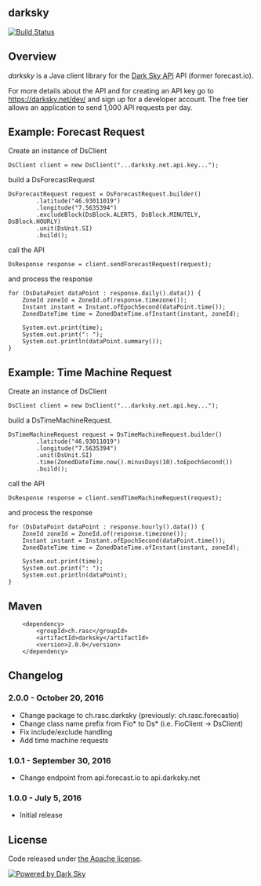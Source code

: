 ## darksky

[![Build Status](https://api.travis-ci.org/ralscha/darksky.png)](https://travis-ci.org/ralscha/darksky)

## Overview

*darksky* is a Java client library for the [Dark Sky API](https://darksky.net/dev/) API (former forecast.io).

For more details about the API and for creating an API key go to 
https://darksky.net/dev/ and sign up for a developer account.
The free tier allows an application to send 1,000 API requests per day.

## Example: Forecast Request

Create an instance of DsClient

```
DsClient client = new DsClient("...darksky.net.api.key...");
```

build a DsForecastRequest

```
DsForecastRequest request = DsForecastRequest.builder()
        .latitude("46.93011019")
		.longitude("7.5635394")
		.excludeBlock(DsBlock.ALERTS, DsBlock.MINUTELY, DsBlock.HOURLY)
		.unit(DsUnit.SI)
		.build();
```

call the API

```
DsResponse response = client.sendForecastRequest(request);
```

and process the response

```
for (DsDataPoint dataPoint : response.daily().data()) {
    ZoneId zoneId = ZoneId.of(response.timezone());
    Instant instant = Instant.ofEpochSecond(dataPoint.time());
    ZonedDateTime time = ZonedDateTime.ofInstant(instant, zoneId);

    System.out.print(time);
    System.out.print(": ");
    System.out.println(dataPoint.summary());
}
```


## Example: Time Machine Request

Create an instance of DsClient

```
DsClient client = new DsClient("...darksky.net.api.key...");
```

build a DsTimeMachineRequest.  

```
DsTimeMachineRequest request = DsTimeMachineRequest.builder()
        .latitude("46.93011019")
		.longitude("7.5635394")				
		.unit(DsUnit.SI)
		.time(ZonedDateTime.now().minusDays(10).toEpochSecond())
		.build();
```

call the API

```
DsResponse response = client.sendTimeMachineRequest(request);
```

and process the response

```
for (DsDataPoint dataPoint : response.hourly().data()) {			
    ZoneId zoneId = ZoneId.of(response.timezone());
    Instant instant = Instant.ofEpochSecond(dataPoint.time());
    ZonedDateTime time = ZonedDateTime.ofInstant(instant, zoneId);

    System.out.print(time);
    System.out.print(": ");
    System.out.println(dataPoint);            
}
```

## Maven

```
	<dependency>
		<groupId>ch.rasc</groupId>
		<artifactId>darksky</artifactId>
		<version>2.0.0</version>
	</dependency>
```

## Changelog

### 2.0.0 - October 20, 2016
  * Change package to ch.rasc.darksky (previously: ch.rasc.forecastio)
  * Change class name prefix from Fio* to Ds* (i.e. FioClient -> DsClient)
  * Fix include/exclude handling
  * Add time machine requests
  

### 1.0.1 - September 30, 2016
  * Change endpoint from api.forecast.io to api.darksky.net

  
### 1.0.0 - July 5, 2016
  * Initial release


## License
Code released under [the Apache license](http://www.apache.org/licenses/).


[![Powered by Dark Sky](https://darksky.net/dev/img/attribution/poweredby-oneline.png)](https://darksky.net/poweredby/)